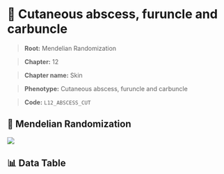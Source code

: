 # 🧪 Cutaneous abscess, furuncle and carbuncle

> **Root:** Mendelian Randomization

> **Chapter:** 12  

> **Chapter name:** Skin

> **Phenotype:** Cutaneous abscess, furuncle and carbuncle  

> **Code:** `L12_ABSCESS_CUT`

## 🧬 Mendelian Randomization  

<img src="/MR/Figures/Forward/L12_ABSCESS_CUT.png"/>

## 📊 Data Table

<CsvTableMRF src="/public/MR/Data/Forward/L12_ABSCESS_CUT.csv"/>
